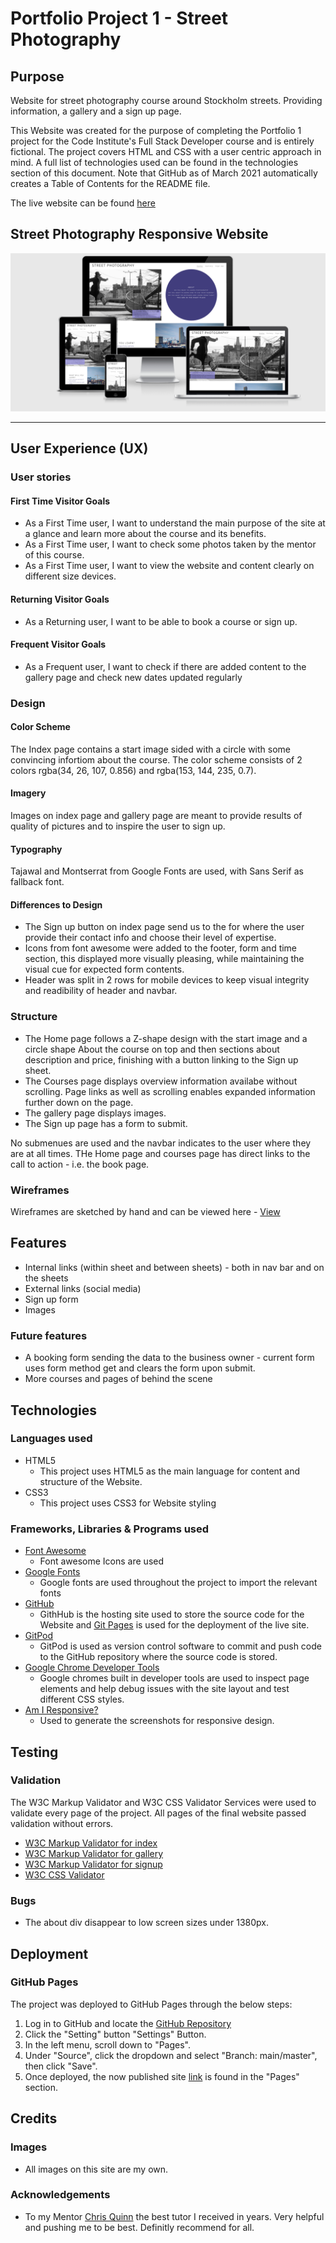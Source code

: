 # Portfolio Project 1 - Street Photography
## Purpose

Website for street photography course around Stockholm streets. Providing information, a gallery and a sign up page. 

This Website was created for the purpose of completing the Portfolio 1 project for the Code Institute's Full Stack Developer course and is entirely fictional.
The project covers HTML and CSS with a user centric approach in mind.  A full list of technologies used can be found in the technologies section of this document. Note that GitHub as of March 2021 automatically creates a Table of Contents for the README file.

The live website can be found [here](https://jnehmeh87.github.io/project_one/)

## Street Photography Responsive Website

![Website Mock Up](assets/images/am-i.png)

*** 
## User Experience (UX)

### User stories

#### First Time Visitor Goals
* As a First Time user, I want to understand the main purpose of the site at a glance and learn more about the course and its benefits.
* As a First Time user, I want to check some photos taken by the mentor of this course.
* As a First Time user, I want to view the website and content clearly on different size devices.

#### Returning Visitor Goals
* As a Returning user, I want to be able to book a course or sign up.

#### Frequent Visitor Goals
* As a Frequent user, I want to check if there are added content to the gallery page and check new dates updated regularly

### Design

#### Color Scheme
The Index page contains a start image sided with a circle with some convincing infortiom about the course. The color scheme consists of 2 colors rgba(34, 26, 107, 0.856) and rgba(153, 144, 235, 0.7).

#### Imagery
Images on index page and gallery page are meant to provide results of quality of pictures and to inspire the user to sign up.	

#### Typography
Tajawal and Montserrat from Google Fonts are used, with Sans Serif as fallback font.

#### Differences to Design
* The Sign up button on index page send us to the for where the user provide their contact info and choose their level of expertise. 
* Icons from font awesome were added to the footer, form and time section, this displayed more visually pleasing, while maintaining the visual cue for expected form contents.
* Header was split in 2 rows for mobile devices to keep visual integrity and readibility of header and navbar.

### Structure 
* The Home page follows a Z-shape design with the start image and a circle shape About the course on top and then sections about description and price, finishing with a button linking to the Sign up sheet.
* The Courses page displays overview information availabe without scrolling. Page links as well as scrolling enables expanded information further down on the page.
* The gallery page displays images.
* The Sign up page has a form to submit.

No submenues are used and the navbar indicates to the user where they are at all times. THe Home page and courses page has direct links to the call to action - i.e. the book page.

### Wireframes
Wireframes are sketched by hand and can be viewed here - [View](wireframes/wireframes.jpg)

## Features
* Internal links (within sheet and between sheets) - both in nav bar and on the sheets
* External links (social media)
* Sign up form 
* Images

### Future features
* A booking form sending the data to the business owner - current form uses form method get and clears the form upon submit.
* More courses and pages of behind the scene

## Technologies
### Languages used
* HTML5
	* This project uses HTML5 as the main language for content and structure of the Website.
* CSS3
	* This project uses CSS3 for Website styling

### Frameworks, Libraries & Programs used
* [Font Awesome](https://fontawesome.com/)
	* Font awesome Icons are used 
* [Google Fonts](https://fonts.google.com/)
	* Google fonts are used throughout the project to import the relevant fonts
* [GitHub](https://github.com/)
	* GithHub is the hosting site used to store the source code for the Website and [Git Pages](https://pages.github.com/) is used for the deployment of the live site.
* [GitPod](https://gitpod.io/)
	* GitPod is used as version control software to commit and push code to the GitHub repository where the source code is stored.
* [Google Chrome Developer Tools](https://developers.google.com/web/tools/chrome-devtools)
	* Google chromes built in developer tools are used to inspect page elements and help debug issues with the site layout and test different CSS styles.
* [Am I Responsive?](http://ami.responsivedesign.is/)
	* Used to generate the screenshots for responsive design.

## Testing

### Validation
The W3C Markup Validator and W3C CSS Validator Services were used to validate every page of the project. All pages of the final website passed validation without errors.
-   [W3C Markup Validator for index](assets/images/w3c-index.png)
-	[W3C Markup Validator for gallery](assets/images/w3c-gallery.png)
-	[W3C Markup Validator for signup](assets/images/w3c-signup.png)
-   [W3C CSS Validator](assets/images/w3c-css.png) 

### Bugs
* The about div disappear to low screen sizes under 1380px.

## Deployment
### GitHub Pages

The project was deployed to GitHub Pages through the below steps:

1. Log in to GitHub and locate the [GitHub Repository](https://github.com/jnehmeh87/project_one)
2. Click the "Setting" button "Settings" Button.
3. In the left menu, scroll down to "Pages".
4. Under "Source", click the dropdown and select "Branch: main/master", then click "Save".
5. Once deployed, the now published site [link](https://jnehmeh87.github.io/project_one/) is found in the "Pages" section.

## Credits
### Images
* All images on this site are my own.

### Acknowledgements

-   To my Mentor [Chris Quinn](https://github.com/10xOXR) the best tutor I received in years. Very helpful and pushing me to be best. Definitly recommend for all.
